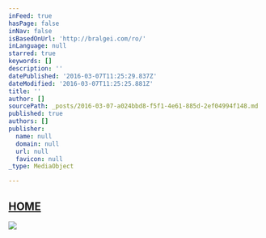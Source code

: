 ```yaml
---
inFeed: true
hasPage: false
inNav: false
isBasedOnUrl: 'http://bralgei.com/ro/'
inLanguage: null
starred: true
keywords: []
description: ''
datePublished: '2016-03-07T11:25:29.837Z'
dateModified: '2016-03-07T11:25:25.881Z'
title: ''
author: []
sourcePath: _posts/2016-03-07-a024bbd8-f5f1-4e61-885d-2ef04994f148.md
published: true
authors: []
publisher:
  name: null
  domain: null
  url: null
  favicon: null
_type: MediaObject

---
```

## [HOME][0]
![](https://s3-us-west-2.amazonaws.com/the-grid-img/p/0587589117aad9cedf88ba2b3218ece7298db9d1.jpg)

[0]: http://bralgei.com/ro/